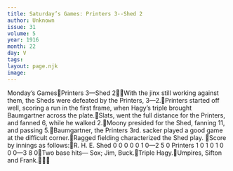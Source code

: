 ```yaml
---
title: Saturday’s Games: Printers 3--Shed 2
author: Unknown
issue: 31
volume: 5
year: 1916
month: 22
day: V
tags:
layout: page.njk
image:
---
```

Monday’s GamesPrinters 3—Shed 2With the jinx still working against them, the Sheds were defeated by the Printers, 3—2.Printers started off well, scoring a run in the first frame, when Hagy’s triple brought Baumgartner across the plate.Slats, went the full distance for the Printers, and fanned 6, while he walked 2.Moony presided for the Shed, fanning 11, and passing 5.Baumgartner, the Printers 3rd. sacker played a good game at the difficult corner.Ragged fielding characterized the Shed play. Score by innings as follows:R. H. E. Shed 0 0 0 0 0 1 0—2 5 0 Printers 1 0 1 0 1 0 0 0—3 8 0Two base hits— Sox; Jim, Buck.Triple Hagy.Umpires, Sifton and Frank.
